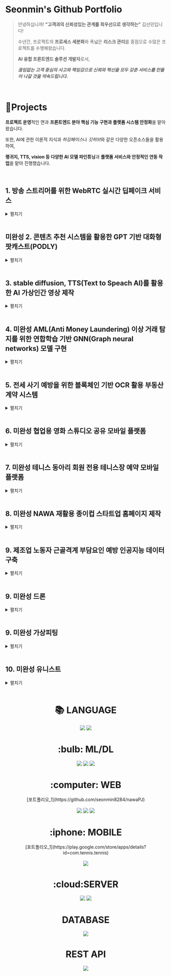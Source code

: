 
<!--
**seonmin8284/seonmin8284** is a ✨ _special_ ✨ repository because its `README.md` (this file) appears on your GitHub profile.

Here are some ideas to get you started:

- 🔭 I’m currently working on ...
- 🌱 I’m currently learning ...
- 👯 I’m looking to collaborate on ...
- 🤔 I’m looking for help with ...
- 💬 Ask me about ...
- 📫 How to reach me: ...
- 😄 Pronouns: ...
- ⚡ Fun fact: ...
![soft](https://capsule-render.vercel.app/api?type=soft&text=Seonmin_Github&fontSize=35)

-->
# Seonmin's Github Portfolio

> 안녕하십니까! **"고객과의 신뢰성있는 관계를 최우선으로 생각하는"** 김선민입니다!
> 
> 수년간, 프로젝트의 **프로세스 세분화**와 폭넓은 **리스크 관리**를 중점으로 수많은 프로젝트를 수행해왔습니다.
> 
> **AI 융합 프론트엔드 솔루션 개발자**로서,
>
> ***끊임없는 고객 중심의 사고와 책임감으로 신뢰와 혁신을 모두 갖춘 서비스를 만들어 나갈 것을 약속드립니다.***

</br>

# 📝Projects  
**프로젝트 운영**적인 면과 **프론트엔드 분야 핵심 기능 구현과 플랫폼 시스템 안정화**을 맡아왔습니다.

또한, AI에 관한 이론적 지식과 *허깅페이스*나 *깃허브*와 같은 다양한 오픈소스들을 활용하여, 

**랭귀지, TTS, vision 등 다양한 AI 모델 파인튜닝**과 **플랫폼 서비스와 안정적인 연동 작업**을 맡아 진행했습니다.

<br />

## 1. 방송 스트리머를 위한 WebRTC 실시간 딥페이크 서비스
<details>
<summary>펼치기</summary>

>
> - 개발기간 : 2025.01-
> - 작업 범위 : WebRTC를 활용한 실시간 딥페이크 변환 및 스트리밍 시스템 구축, Roop 기반 Face Swap AI 모델 개발 및 최적화, Distributed Data Parallel (DDP) 기반 다중 GPU 활용 최적화, WebRTC 서버 및 TURN 서버 구축을 통한 실시간 영상 데이터 송수신 구현, Hyperstack Cloud를 활용한 서버 인프라 구축 및 RTMP 스트리밍 연계 가능성 고려  
> - 역할 및 업무:
>   
>   (1) AI 프로젝트 기획 및 설계
>   1) WebRTC 기반 실시간 딥페이크 스트리밍 서비스 기획
>   2) 주요 기능 정의 및 AI 모델(Roop + GFPGAN) 선정
>   3) WebRTC 및 AI 서버의 구조 설계 및 데이터 흐름 정의
>   
>   (2) AI 모델 개발 및 최적화
>   1) Roop 모델을 활용한 단일 이미지 Face Swap 기능 구현
>   2) InsightFace 및 GFPGAN을 활용한 얼굴 인식 및 화질 개선 적용
>   3) DDP(Distributed Data Parallel) 기반 GPU 최적화
>   
>   (3) WebRTC 스트리밍 개발
>   1) WebRTC 서버 구축 및 클라이언트 간 P2P 연결 구현
>   2) TURN 서버 구축하여 NAT/방화벽 환경에서도 안정적인 연결 보장
>   
>   (4) 서버 인프라 구축 및 배포
>   1) Hyperstack Cloud 기반으로 AI 서버, WebRTC 서버, TURN 서버 구성
>   2) Docker/Kubernetes를 활용하여 서버 컨테이너화 및 배포 자동화
>   3) RTMP 스트리밍 연계를 고려한 확장 가능성 반영
>
> - Skill : <img src="https://img.shields.io/badge/html5-E34F26?style=for-the-badge&logo=html5&logoColor=white"><img src="https://img.shields.io/badge/css-1572B6?style=for-the-badge&logo=css3&logoColor=white"><img src="https://img.shields.io/badge/javascript-F7DF1E?style=for-the-badge&logo=javascript&logoColor=black"> <img src="https://img.shields.io/badge/python-3776AB?style=for-the-badge&logo=python&logoColor=white"> 
> 
> [프로젝트 상세 설명](https://github.com/seonmin8284/realTimeDeepfake_based_on_WebRTC)

</details>

<br />


## 미완성 2. 콘텐츠 추천 시스템을 활용한 GPT 기반 대화형 팟캐스트(PODLY) 
<details>
<summary>펼치기</summary>
  
>
> - 개발기간 : 2024.10
> - 작업 범위 : 컨텐츠 추천 시스템 개발, RAG를 활용한 LLM 기반 챗봇 구현, STT 및 TTS 구현, 모바일 플랫폼 개발 
> - 역할 및 업무: 모바일 크로스플랫폼 앱 프론엔드 제작
>   
>   (1) UI/UX 설계
>   
>   (2) 모바일 크로스플랫폼 제작
>   1) 맞춤형 컨텐츠 재생 뮤직 플레이어 구현
>   2) 토큰 기반 자연어 스트림 UX 챗봇과 TTS 음성 출력 구현
>   3) 유튜브 API 연결로 인기 컨텐츠 페이지 구현
>   4) 검색, 좋아요, 공유하기 등 세부 기능 구현  
> - Skill : <img src="https://img.shields.io/badge/flutter-02569B?style=for-the-badge&logo=flutter&logoColor=white">
> 
> ~~[프로젝트 상세 설명](https://github.com/seonmin8284/nawaPJ)~~

</details>

<br />


## 3. stable diffusion, TTS(Text to Speach AI)를 활용한 AI 가상인간 영상 제작
<details>
<summary>펼치기</summary>
  
>
> - 개발기간 : 2024.02-2024.05
> - 작업 범위 : 음성 모델 제작, 가상 인물 영상 제작, 립싱크 합성
> - 역할 및 업무:
>   
>   (1) ComfyUI를 활용한 stable diffusion 기반 영상 제작
>   
>   (2) tortoise 모델 학습을 통한 TTS 모델 제작
>   
> - Skill : <img src="https://img.shields.io/badge/python-3776AB?style=for-the-badge&logo=python&logoColor=white"> 
> 
> [프로젝트 상세 설명](https://github.com/seonmin8284/virtualHuman)

</details>

<br />

## 4. 미완성 AML(Anti Money Laundering) 이상 거래 탐지를 위한 연합학습 기반 GNN(Graph neural networks) 모델 구현
<details>
<summary>펼치기</summary>
  
>
> - 개발기간 : 2023.01-2023.06
> - 작업 범위 : 
> - 역할 및 업무:
> (1) ㄹㅇㄹㅇ
> (2) ㄹㄴㄷㄷ
> - Skill : <img src="https://img.shields.io/badge/python-3776AB?style=for-the-badge&logo=python&logoColor=white"> 
> 
> ~~[프로젝트 상세 설명](https://github.com/seonmin8284/nawaPJ)~~

</details>

<br />

## 5. 전세 사기 예방을 위한 블록체인 기반 OCR 활용 부동산 계약 시스템
<details>
<summary>펼치기</summary>
  
>
> - 개발기간 : 2022.06-2022.08
> - 작업 범위 : 블록체인 스마트 컨트랙트 기반 부동산 계약 자동화 시스템 설계, 분산 신원 확인을 통한 참여자 검증 설계, Tesseract OCR 기술을 활용하여 기존 부동산 관련 문서 분석 및 정보 추출 구현, 공공 데이터 API를 활용한 위험 감지 및 변동 사항 알림 시스템 구현
> - 역할 및 업무:
>   
>   (1) 서비스 기획 총괄
>   1) 부동산 전세사기 문제 분석 및 시장 조사
>   2) 프로젝트의 전반적인 블록체인 AI 서비스 기획 및 방향 설정
>      
>   (2) Tesseract OCR 기반 부동산 문서 내 글자 인식 구현
>   
>   (3) 공공 데이터 API를 활용 Flask 서버 및 전체 프로토타입 구현
> 
> - Skill : <img src="https://img.shields.io/badge/python-3776AB?style=for-the-badge&logo=python&logoColor=white"> 
> 
> [부동산 문서 Tesseract OCR 설명 + 프로젝트 상세 설명](https://github.com/seonmin8284/realEstateOCR)

</details>

<br />

## 6. 미완성 협업용 영화 스튜디오 공유 모바일 플랫폼
<details>
<summary>펼치기</summary>
  
>
> - 개발기간 : 2022.07.07-09.02
> - 작업 범위 : 
> - 역할 및 업무:
> (1) ㄹㅇㄹㅇ
> (2) ㄹㄴㄷㄷ
> - Skill : <img src="https://img.shields.io/badge/flutter-02569B?style=for-the-badge&logo=flutter&logoColor=white">
> 
> ~~[프로젝트 상세 설명](https://github.com/seonmin8284/nawaPJ)~~
</details>

<br />

## 7. 미완성 테니스 동아리 회원 전용 테니스장 예약 모바일 플랫폼
<details>
<summary>펼치기</summary>
  
>
> - 개발기간 : 2022.07.07-09.02
> - 작업 범위 : 
> - 역할 및 업무:
> (1) ㄹㅇㄹㅇ
> (2) ㄹㄴㄷㄷ
> - Skill : <img src="https://img.shields.io/badge/flutter-02569B?style=for-the-badge&logo=flutter&logoColor=white">
>   
> ~~[프로젝트 상세 설명](https://github.com/seonmin8284/nawaPJ)~~
</details>
<br />

## 8. 미완성  NAWA 재활용 종이컵 스타트업 홈페이지 제작
<details>
<summary>펼치기</summary>
  
>
> - 개발기간 : 2022.07.07-09.02
> - 작업 범위 : 
> - 역할 및 업무: 
> (1) ㄹㅇㄹㅇ
> (2) ㄹㄴㄷㄷ
> - Skill : <img src="https://img.shields.io/badge/html5-E34F26?style=for-the-badge&logo=html5&logoColor=white"><img src="https://img.shields.io/badge/css-1572B6?style=for-the-badge&logo=css3&logoColor=white"><img src="https://img.shields.io/badge/javascript-F7DF1E?style=for-the-badge&logo=javascript&logoColor=black">
> 
> ~~[프로젝트 상세 설명](https://github.com/seonmin8284/nawaPJ)~~
</details>

<br />


## 9. 제조업 노동자 근골격계 부담요인 예방 인공지능 데이터 구축
<details>
<summary>펼치기</summary>
  
>
> - 개발기간 : 2022.07.07-09.02
> - 작업 범위 : YOLOv5를 활용한 객체 검출, HRNet 기반의 자세 추정, EfficientNet을 이용한 다중 라벨 분류, 인간공학적 평가 기법을 적용한 자세 분석, 그리고 EfficientNet-Lite를 활용한 모바일 환경 최적화까지의 AI 모델 개발 및 응용
> - 역할 및 업무: 
>
>   (1) AI 서비스 기획 총괄
>   1) 프로젝트의 전반적인 AI 서비스 기획 및 방향 설정
>   2) 각 Task 간 연계성을 고려한 서비스 설계 및 성능 최적화
>   
>   (2) YOLOv5 기반 객체 검출 담당
>   1) YOLOv5s를 활용하여 데이터 전처리 및 객체 검출 모델 학습, Task 02에서 활용할 Cropped 이미지 생성
>   
>   (3) 모바일 제작 담당
>   1) Flutter를 활용한 UI/UX 설계 및 구현
>   2) EfficientNet-Lite 기반 모바일 애플리케이션 개발 및 최적화
>   3) AI 모델을 모바일 환경에 배포 및 성능 테스트 진행

> - Skill : <img src="https://img.shields.io/badge/python-3776AB?style=for-the-badge&logo=python&logoColor=white"> <img src="https://img.shields.io/badge/flutter-02569B?style=for-the-badge&logo=flutter&logoColor=white">
> 
> 
> [프로젝트 상세 설명](https://github.com/seonmin8284/skeleton_Vision/tree/main)
</details>

<br />

## 9. 미완성 드론
<details>
<summary>펼치기</summary>
  
>
> - 개발기간 : 2022.07.07-09.02
> - 작업 범위 : 
> - 역할 및 업무: 
> (1) ㄹㅇㄹㅇ
> (2) ㄹㄴㄷㄷ
> - Skill : <img src="https://img.shields.io/badge/python-3776AB?style=for-the-badge&logo=python&logoColor=white"> 
> 
> 
> ~~[프로젝트 상세 설명](https://github.com/seonmin8284/nawaPJ)~~
</details>
<br />

## 9. 미완성 가상피팅
<details>
<summary>펼치기</summary>
  
>
> - 개발기간 : 2022.07.07-09.02
> - 작업 범위 : 
> - 역할 및 업무: 
> (1) ㄹㅇㄹㅇ
> (2) ㄹㄴㄷㄷ
> - Skill : <img src="https://img.shields.io/badge/python-3776AB?style=for-the-badge&logo=python&logoColor=white"> 
> 
> 
> ~~[프로젝트 상세 설명](https://github.com/seonmin8284/nawaPJ)~~
</details>
<br />


## 10. 미완성 유니스트
<details>
<summary>펼치기</summary>
  
>
> - 개발기간 : 2022.07.07-09.02
> - 작업 범위 : 
> - 역할 및 업무: 
> (1) ㄹㅇㄹㅇ
> (2) ㄹㄴㄷㄷ
> - Skill : <img src="https://img.shields.io/badge/C-A8B9CC?style=flat-square&logo=C&logoColor=white"/>
> 
> ~~[프로젝트 상세 설명](https://github.com/seonmin8284/nawaPJ)~~
  
</details>
<br />


<div align=center><h1>📚 LANGUAGE</h1></div>
<div align=center>
<img src="https://img.shields.io/badge/python-3776AB?style=for-the-badge&logo=python&logoColor=white"> 
  <img src="https://img.shields.io/badge/java-007396?style=for-the-badge&logo=java&logoColor=white"> 
  <br>
  <h1>:bulb: ML/DL</h1>
   <img src="https://img.shields.io/badge/tensorflow-FF6F00?style=for-the-badge&logo=tensorflow&logoColor=white"> 
  <img src="https://img.shields.io/badge/pytorch-EE4C2C?style=for-the-badge&logo=pytorch&logoColor=white"> 
   <img src="https://img.shields.io/badge/opencv-5C3EE8?style=for-the-badge&logo=opencv&logoColor=white"> 
  <br>
  <h1>:computer: WEB</h1>
  [포트폴리오_1](https://github.com/seonmin8284/nawaPJ)<br><br>
   <img src="https://img.shields.io/badge/html5-E34F26?style=for-the-badge&logo=html5&logoColor=white"> 
  <img src="https://img.shields.io/badge/css-1572B6?style=for-the-badge&logo=css3&logoColor=white"> 
  <img src="https://img.shields.io/badge/javascript-F7DF1E?style=for-the-badge&logo=javascript&logoColor=black">
  <br>
  <h1>:iphone: MOBILE</h1>
  [포트폴리오_1](https://play.google.com/store/apps/details?id=com.tennis.tennis)<br><br>
    <img src="https://img.shields.io/badge/flutter-02569B?style=for-the-badge&logo=flutter&logoColor=white">
  <h1>:cloud:SERVER</h1>
   <img src="https://img.shields.io/badge/Google Cloud-4285F4?style=for-the-badge&logo=googlecloud&logoColor=white">
    <img src="https://img.shields.io/badge/firebase-FFCA28?style=for-the-badge&logo=firebase&logoColor=white">
<h1>DATABASE</h1>
  <img src="https://img.shields.io/badge/mysql-4479A1?style=for-the-badge&logo=mysql&logoColor=white">
  <h1>REST API</h1>
  <img src="https://img.shields.io/badge/flask-000000?style=for-the-badge&logo=flask&logoColor=white">
  
</div>

